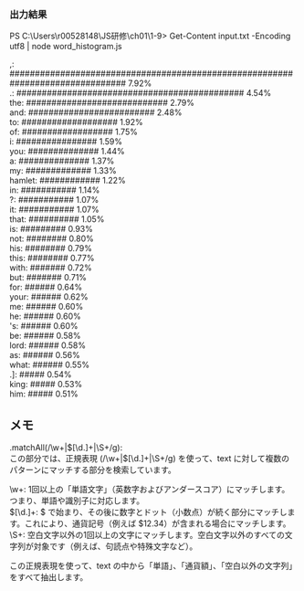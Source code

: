 ### 出力結果

PS C:\Users\r00528148\JS研修\ch01\1-9> Get-Content input.txt -Encoding utf8 | node word_histogram.js

,: ############################################################################### 7.92%  
.: ############################################# 4.54%  
the: ############################ 2.79%  
and: ######################### 2.48%  
to: ################### 1.92%  
of: ################## 1.75%  
i: ################ 1.59%  
you: ############## 1.44%  
a: ############## 1.37%  
my: ############# 1.33%  
hamlet: ############ 1.22%  
in: ########### 1.14%  
?: ########### 1.07%  
it: ########### 1.07%  
that: ########## 1.05%  
is: ######### 0.93%  
not: ######## 0.80%  
his: ######## 0.79%  
this: ######## 0.77%  
with: ####### 0.72%  
but: ####### 0.71%  
for: ###### 0.64%  
your: ###### 0.62%  
me: ###### 0.60%  
he: ###### 0.60%  
's: ###### 0.60%  
be: ###### 0.58%  
lord: ###### 0.58%  
as: ###### 0.56%  
what: ###### 0.55%  
.]: ##### 0.54%  
king: ##### 0.53%  
him: ##### 0.51%

## メモ

.matchAll(/\w+|\$[\d.]+|\S+/g):  
この部分では、正規表現 (/\w+|\$[\d.]+|\S+/g) を使って、text に対して複数のパターンにマッチする部分を検索しています。

\w+: 1回以上の「単語文字」（英数字およびアンダースコア）にマッチします。つまり、単語や識別子に対応します。  
\$[\d.]+: $ で始まり、その後に数字とドット（小数点）が続く部分にマッチします。これにより、通貨記号（例えば $12.34）が含まれる場合にマッチします。  
\S+: 空白文字以外の1回以上の文字にマッチします。空白文字以外のすべての文字列が対象です（例えば、句読点や特殊文字など）。

この正規表現を使って、text の中から「単語」、「通貨額」、「空白以外の文字列」をすべて抽出します。  

